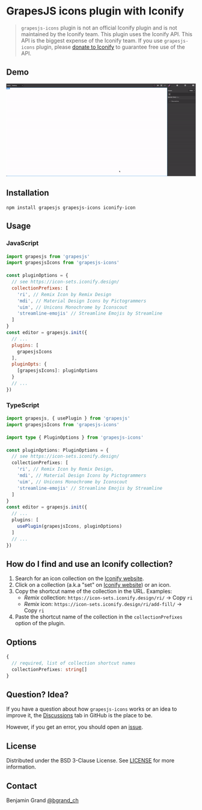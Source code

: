 # GrapesJS icons plugin with Iconify

> `grapesjs-icons` plugin is not an official Iconify plugin and is not maintained by the Iconify team. This plugin uses the Iconify API. This API is the biggest expense of the Iconify team. If you use `grapesjs-icons` plugin, please [donate to Iconify](https://iconify.design/sponsors/) to guarantee free use of the API.

## Demo

![GrapesJS icons plugin demo](https://github.com/bgrand-ch/grapesjs-icons/blob/main/demo.gif)

## Installation

```shell
npm install grapesjs grapesjs-icons iconify-icon
```

## Usage

### JavaScript

```js
import grapesjs from 'grapesjs'
import grapesjsIcons from 'grapesjs-icons'

const pluginOptions = {
  // see https://icon-sets.iconify.design/
  collectionPrefixes: [
    'ri', // Remix Icon by Remix Design
    'mdi', // Material Design Icons by Pictogrammers
    'uim', // Unicons Monochrome by Iconscout
    'streamline-emojis' // Streamline Emojis by Streamline
  ]
}
const editor = grapesjs.init({
  // ...
  plugins: [
    grapesjsIcons
  ],
  pluginOpts: {
    [grapesjsIcons]: pluginOptions
  }
  // ...
})
```

### TypeScript

```ts
import grapesjs, { usePlugin } from 'grapesjs'
import grapesjsIcons from 'grapesjs-icons'

import type { PluginOptions } from 'grapesjs-icons'

const pluginOptions: PluginOptions = {
  // see https://icon-sets.iconify.design/
  collectionPrefixes: [
    'ri', // Remix Icon by Remix Design,
    'mdi', // Material Design Icons by Pictogrammers
    'uim', // Unicons Monochrome by Iconscout
    'streamline-emojis' // Streamline Emojis by Streamline
  ]
}
const editor = grapesjs.init({
  // ...
  plugins: [
    usePlugin(grapesjsIcons, pluginOptions)
  ]
  // ...
})
```

## How do I find and use an Iconify collection?

1. Search for an icon collection on the [Iconify website](https://icon-sets.iconify.design/).
2. Click on a collection (a.k.a "set" on [Iconify website](https://icon-sets.iconify.design/)) or an icon.
3. Copy the shortcut name of the collection in the URL. Examples:
    - *Remix* collection: `https://icon-sets.iconify.design/ri/` -> Copy `ri`
    - *Remix* icon: `https://icon-sets.iconify.design/ri/add-fill/` -> Copy `ri`
4. Paste the shortcut name of the collection in the `collectionPrefixes` option of the plugin.

## Options

```ts
{
  // required, list of collection shortcut names
  collectionPrefixes: string[]
}
```

## Question? Idea?

If you have a question about how `grapesjs-icons` works or an idea to improve it, the [Discussions](https://github.com/bgrand-ch/grapesjs-icons/discussions) tab in GitHub is the place to be.

However, if you get an error, you should open an [issue](https://github.com/bgrand-ch/grapesjs-icons/issues).

## License

Distributed under the BSD 3-Clause License. See [LICENSE](https://github.com/bgrand-ch/grapesjs-icons/blob/main/LICENSE.md) for more information.

## Contact

Benjamin Grand [@bgrand_ch](https://twitter.com/bgrand_ch)
